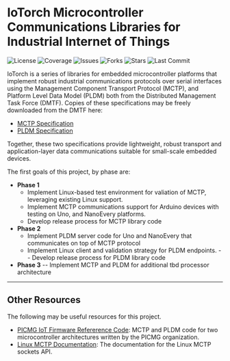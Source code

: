 # IoTorch Microcontroller Communications Libraries for Industrial Internet of Things

![License](https://img.shields.io/github/license/PICMG/IoTorch)
![Coverage](https://img.shields.io/codecov/c/github/PICMG/IoTorch)
![Issues](https://img.shields.io/github/issues/PICMG/IoTorch)
![Forks](https://img.shields.io/github/forks/PICMG/IoTorch)
![Stars](https://img.shields.io/github/stars/PICMG/IoTorch)
![Last Commit](https://img.shields.io/github/last-commit/PICMG/IoTorch)


IoTorch is a series of libraries for embedded microcontroller platforms that implement robust industrial communications protocols over serial interfaces using the Management Component Transport Protocol (MCTP), and Platform Level Data Model (PLDM) both from the Distributed Management Task Force (DMTF).  Copies of these specifications may be freely downloaded from the DMTF here:
- [MCTP Specification](https://www.dmtf.org/documents/pmci/management-component-transport-protocol-mctp-base-specification-131)
- [PLDM Specification](https://www.dmtf.org/sites/default/files/standards/documents/DSP0240_1.2.0.pdf)

Together, these two specifications provide lightweight, robust transport and application-layer data communications suitable for small-scale embedded devices.

The first goals of this project, by phase are:
- **Phase 1** 
    - Implement Linux-based test environment for valiation of MCTP, leveraging existing Linux support.
    - Implement MCTP communications support for Arduino devices with testing on Uno, and NanoEvery platforms.
    - Develop release process for MCTP library code
- **Phase 2**
    - Implement PLDM server code for Uno and NanoEvery that communicates on top of MCTP protocol
    - Implement Linux client and validation strategy for PLDM endpoints.
    -- Develop release process for PLDM library code
- **Phase 3**
    -- Implement MCTP and PLDM for additional tbd processor architecture

---

## Other Resources
The following may be useful resources for this project.

- [PICMG IoT Firmware Refererence Code](https://github.com/PICMG/iot_firmware): MCTP and PLDM code for two microcontroller architectures written by the PICMG organization.
- [Linux MCTP Documentation](https://docs.kernel.org/networking/mctp.html): The documentation for the Linux MCTP sockets API.